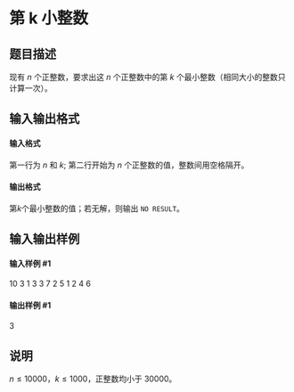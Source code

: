 
# 第 k 小整数
## 题目描述
现有 $n$ 个正整数，要求出这 $n$ 个正整数中的第 $k$ 个最小整数（相同大小的整数只计算一次）。

## 输入输出格式
#### 输入格式

第一行为 $n$ 和 $k$; 第二行开始为 $n$ 个正整数的值，整数间用空格隔开。

#### 输出格式

第$k$个最小整数的值；若无解，则输出 `NO RESULT`。

## 输入输出样例
#### 输入样例 #1
10 3
1 3 3 7 2 5 1 2 4 6

#### 输出样例 #1
3

## 说明
$n \leq 10000$，$k \leq 1000$，正整数均小于 $30000$。
 